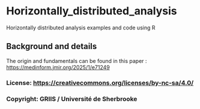 # Horizontally_distributed_analysis
Horizontally distributed analysis examples and code using R

## Background and details
The origin and fundamentals can be found in this paper : https://medinform.jmir.org/2025/1/e71249

### License: https://creativecommons.org/licenses/by-nc-sa/4.0/
### Copyright: GRIIS / Université de Sherbrooke

